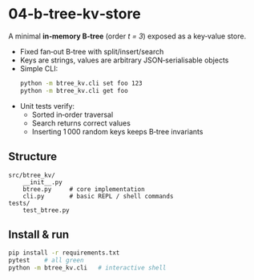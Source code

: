 # 04‑b‑tree‑kv‑store

A minimal **in‑memory B‑tree** (order *t = 3*) exposed as a key‑value store.

* Fixed fan‑out B‑tree with split/insert/search
* Keys are strings, values are arbitrary JSON‑serialisable objects
* Simple CLI:
  ```bash
  python -m btree_kv.cli set foo 123
  python -m btree_kv.cli get foo
  ```
* Unit tests verify:
    * Sorted in‑order traversal
    * Search returns correct values
    * Inserting 1 000 random keys keeps B‑tree invariants

## Structure
```
src/btree_kv/
    __init__.py
    btree.py     # core implementation
    cli.py       # basic REPL / shell commands
tests/
    test_btree.py
```

## Install & run

```bash
pip install -r requirements.txt
pytest    # all green
python -m btree_kv.cli   # interactive shell
```
